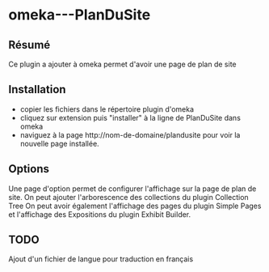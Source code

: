 # omeka---PlanDuSite
Résumé
------
Ce plugin a ajouter à omeka permet d'avoir une page de plan de site

Installation
------------
* copier les fichiers dans le répertoire plugin d'omeka
* cliquez sur extension puis "installer" à la ligne de PlanDuSite dans omeka
* naviguez à la page http://nom-de-domaine/plandusite pour voir la nouvelle page installée.

Options
-------
Une page d'option permet de configurer l'affichage sur la page de plan de site. 
On peut ajouter l'arborescence des collections du plugin Collection Tree
On peut avoir également l'affichage des pages du plugin Simple Pages et l'affichage des Expositions du plugin Exhibit Builder.

TODO
----
Ajout d'un fichier de langue pour traduction en français

